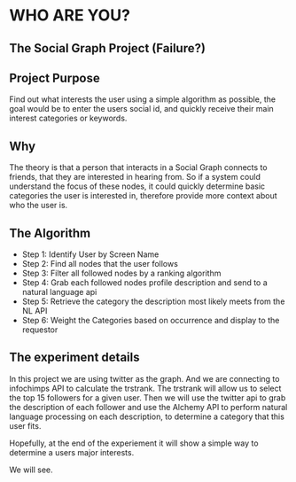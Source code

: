 # WHO ARE YOU?

## The Social Graph Project (Failure?)

## Project Purpose

Find out what interests the user using a simple algorithm as possible, the goal would be
to enter the users social id, and quickly receive their main interest categories or keywords.

## Why

The theory is that a person that interacts in a Social Graph connects to friends, that they
are interested in hearing from.  So if a system could understand the focus of these nodes,
it could quickly determine basic categories the user is interested in, therefore provide
more context about who the user is.

## The Algorithm

* Step 1: Identify User by Screen Name
* Step 2: Find all nodes that the user follows
* Step 3: Filter all followed nodes by a ranking algorithm
* Step 4: Grab each followed nodes profile description and send to a natural language api
* Step 5: Retrieve the category the description most likely meets from the NL API
* Step 6: Weight the Categories based on occurrence and display to the requestor
 

## The experiment details

In this project we are using twitter as the graph.  And we are connecting to infochimps API to calculate
the trstrank.  The trstrank will allow us to select the top 15 followers for a given user.  Then we will
use the twitter api to grab the description of each follower and use the Alchemy API to perform natural
language processing on each description, to determine a category that this user fits.

Hopefully, at the end of the experiement it will show a simple way to determine a users major interests.

We will see.

